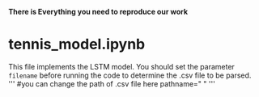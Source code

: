 **There is Everything you need to reproduce our work**<br>
# tennis_model.ipynb
This file implements the LSTM model.
You should set the parameter `filename` before running the code to determine the .csv file to be parsed.<br>
'''
#you can change the path of .csv file here
pathname=" "
'''
  
